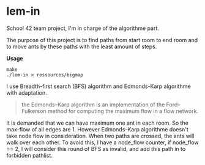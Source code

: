# lem-in

School 42 team project, I'm in charge of the algorithme part.

The purpose of this project is to find paths from start room to end room and to move ants by these paths with the least amount of steps.


**Usage**

```
make
./lem-in < ressources/bigmap
```

I use Breadth-first search (BFS) algorithm and Edmonds-Karp algorithme with adaptation.

>the Edmonds–Karp algorithm is an implementation of the Ford–Fulkerson method for computing 
>the maximum flow in a flow network. 

It is demanded that we can have maximum one ant in each room. So the max-flow of all edges are 1. However Edmonds-Karp algorithme doesn't take node flow in consideration. When two paths are crossed, the ants will walk over each other. To avoid this, I have a node_flow counter, if node_flow == 2, I will consider this round of BFS as invalid, and add this path in to forbidden pathlist.
